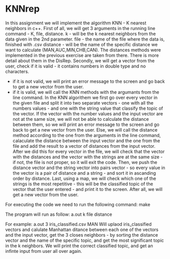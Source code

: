 # KNNrep
In this assignment we will implement the algorithm KNN - K nearest neighbors in c++.
First of all, we will get 3 arguments in the running line command - K, file, distance.
k - will be the k nearest neighbors from the data given in the 2nd parameter. 
file - the name of the file where the data is, finished with .csv
distance - will be the name of the specific distance we want to calculate (MAN,AUC,MIN,CHB,CAN).
The distances methods were implemented in the previous exercise are taken from there. There is more detail about them in the DisRep.
Secondly, we will get a vector from the user, check if it is valid - it contains numbers in double type and no characters.
- if it is not valid, we will print an error message to the screen and go back to get a new vector from the user.
- if it is valid, we will call the KNN methods with the argumants from the line command. 
In the KNN algorithem we first go over every vector in the given file and split it into two separate vectors - one with all the numbers values - and one with the string value that classify the topic of the vector. If the vector with the number values and the input vector are not at the same size, we will not be able to calculate the distance between them, so we will print an error message to the screen and go back to get a new vector from the user.
Else, we will call the distance method according to the one from the arguments in the line command, calaculate the distance between the input vector and the one from the file and add the result to a vector of distances from the input vector.
After we did this for every vector in the file, we will check that the vector with the distances and the vector with the strings are at the same size - if not, the file is not proper, so it will exit the code.
Then, we push the distance vector and the string vector into pairs vector - so every value in the vector is a pair of distance and a string - and sort it in ascanding order by distance.
Last, using a map, we will check which one of the strings is the most repetitive - this will be the classified topic of the vector that the user entered - and print it to the screen.
After all, we will get a new vector from the user.

For executing the code we need to run the following command:
make

The program will run as follow:
a.out k file distance

For example:
a.out 3 iris_classified.csv MAN
Will uplaod iris_classified vectors and calulate Manhattan ditance between each one of the vectors and the input vector,
get the 3 closes neighbors - by sorting the distance vector and the name of the specific topic, and get the most significant topic in the k neighbors.
We will print the correct classified topic, and get an infinte input from user all over again.
